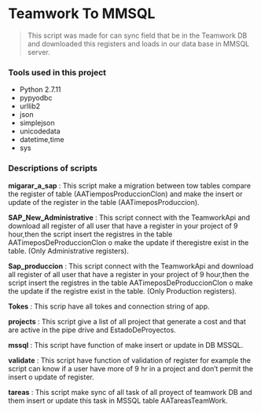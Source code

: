 # Teamwork To MMSQL

> This script was made for can sync field that be in the Teamwork DB and downloaded this registers and loads in our data base in MMSQL server.

### Tools used in this project

- Python 2.7.11
- pypyodbc
- urllib2
- json
- simplejson
- unicodedata
- datetime,time
- sys

### Descriptions of scripts

**migarar_a_sap** : This script make a migration between tow tables compare the register of table (AATiemposProduccionClon) and make the insert or update of the register in the  table (AATimeposProduccion).

**SAP_New_Administrative** : This script connect with the TeamworkApi and download all register of all user that have a register in your project of 9 hour,then the script insert the registres in the table AATimeposDeProduccionClon o make the update if theregistre exist in the table. (Only Administrative registers).


**Sap_produccion** : This script connect with the TeamworkApi and download all register of all user that have a register in your project of 9 hour,then the script insert the registres in the table AATimeposDeProduccionClon o make the update if the registre exist in the table. (Only Production registers).

**Tokes** :  This scrip have all tokes and connection string of app.

**projects** : This script give a list of all project that generate a cost and that are active in the pipe drive and EstadoDeProyectos.

**mssql** : This script  have function of make insert or update in DB MSSQL.

**validate** : This script have function of validation of register for example the script can know if a user have more of 9 hr in a project and don’t permit the insert o update of register.

**tareas** : This script make sync of all task  of all proyect of teamwork DB and them insert or update this task in MSSQL table AATareasTeamWork.
